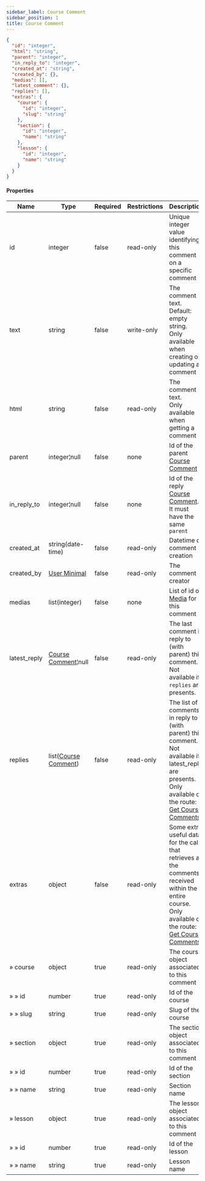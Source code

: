 ```yaml
---
sidebar_label: Course Comment
sidebar_position: 1
title: Course Comment
---
```


```json
{
  "id": "integer",
  "html": "string",
  "parent": "integer",
  "in_reply_to": "integer",
  "created_at": "string",
  "created_by": {},
  "medias": [],
  "latest_comment": {},
  "replies": [],
  "extras": {
    "course": {
      "id": "integer",
      "slug": "string"
    },
    "section": {
      "id": "integer",
      "name": "string"
    },
    "lesson": {
      "id": "integer",
      "name": "string"
    }
  }
}
```

#### Properties

| Name         | Type                                                                 | Required | Restrictions | Description                                                                                                                                                                                                           |
|--------------|----------------------------------------------------------------------|----------|--------------|-----------------------------------------------------------------------------------------------------------------------------------------------------------------------------------------------------------------------|
| id           | integer                                                              | false    | read-only    | Unique integer value identifying this comment on a specific comment                                                                                                                                                   |                                                                        
| text         | string                                                               | false    | write-only   | The comment text.<br/>Default: empty string.<br/>Only available when creating or updating a comment                                                                                                                   |
| html         | string                                                               | false    | read-only    | The comment text.<br/>Only available when getting a comment                                                                                                                                                           |
| parent       | integer¦null                                                         | false    | none         | Id of the parent [Course Comment](/docs/apireference/v2/schemas/course_comment)                                                                                                                                       |
| in_reply_to  | integer¦null                                                         | false    | none         | Id of the reply [Course Comment](/docs/apireference/v2/schemas/course_comment).<br/>It must have the same `parent`                                                                                                    |
| created_at   | string(date-time)                                                    | false    | read-only    | Datetime of comment creation                                                                                                                                                                                          |
| created_by   | [User Minimal](/docs/apireference/v2/schemas/user_minimal)           | false    | read-only    | The comment creator                                                                                                                                                                                                   |
| medias       | list(integer)                                                        | false    | none         | List of id of [Media](/docs/apireference/v2/schemas/media) for this comment                                                                                                                                           |
| latest_reply | [Course Comment](/docs/apireference/v2/schemas/course_comment)¦null  | false    | read-only    | The last comment in reply to (with parent) this comment.<br/>Not available if `replies` are presents.                                                                                                                 |
| replies      | list([Course Comment](/docs/apireference/v2/schemas/course_comment)) | false    | read-only    | The list of comments in reply to (with parent) this comment.<br/>Not available if latest_reply are presents.<br/>Only available on the route: [Get Course Comments](/docs/apireference/v2/course/get_course_comments) |
| extras       | object                                                               | false    | read-only    | Some extra useful data for the call that retrieves all the comments received within the entire course.<br/>Only available on the route: [Get Course Comments](/docs/apireference/v2/course/get_course_comments)       |
| » course     | object                                                               | true     | read-only    | The course object associated to this comment                                                                                                                                                                          |
| » » id       | number                                                               | true     | read-only    | Id of the course                                                                                                                                                                                                      |
| » » slug     | string                                                               | true     | read-only    | Slug of the course                                                                                                                                                                                                    |
| » section    | object                                                               | true     | read-only    | The section object associated to this comment                                                                                                                                                                         |
| » » id       | number                                                               | true     | read-only    | Id of the section                                                                                                                                                                                                     |
| » » name     | string                                                               | true     | read-only    | Section name                                                                                                                                                                                                          |
| » lesson     | object                                                               | true     | read-only    | The lesson object associated to this comment                                                                                                                                                                          |
| » » id       | number                                                               | true     | read-only    | Id of the lesson                                                                                                                                                                                                      |
| » » name     | string                                                               | true     | read-only    | Lesson name                                                                                                                                                                                                           |
